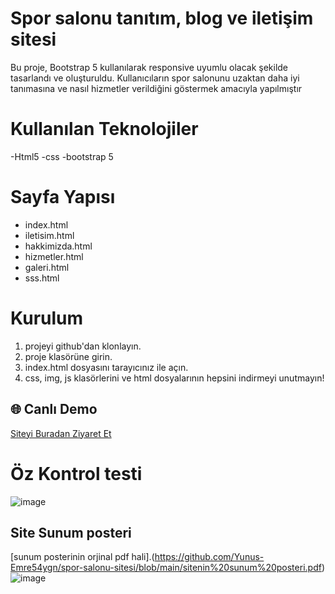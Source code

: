 # Spor salonu tanıtım, blog ve iletişim sitesi
Bu proje, Bootstrap 5 kullanılarak responsive uyumlu olacak şekilde tasarlandı ve oluşturuldu.
Kullanıcıların spor salonunu uzaktan daha iyi tanımasına ve nasıl hizmetler verildiğini göstermek amacıyla yapılmıştır
# Kullanılan Teknolojiler
-Html5
-css
-bootstrap 5

# Sayfa Yapısı
- index.html
- iletisim.html
- hakkimizda.html
- hizmetler.html
- galeri.html
- sss.html

# Kurulum
1. projeyi github'dan klonlayın.
2. proje klasörüne girin.
3. index.html dosyasını tarayıcınız ile açın.
4. css, img, js klasörlerini ve html dosyalarının hepsini indirmeyi unutmayın!

  
  
## 🌐 Canlı Demo
[Siteyi Buradan Ziyaret Et](https://yunus-emre54ygn.github.io/spor-salonu-sitesi/)

# Öz Kontrol testi
![image](https://github.com/user-attachments/assets/69113e96-4083-45c0-9525-7c553bd1d4d6)

## Site Sunum posteri 
[sunum posterinin orjinal pdf hali].(https://github.com/Yunus-Emre54ygn/spor-salonu-sitesi/blob/main/sitenin%20sunum%20posteri.pdf)
![image](https://github.com/user-attachments/assets/ea3e80ad-efe3-4736-b4d4-7bcffe08b445)


